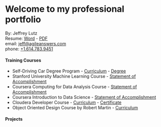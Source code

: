 # Welcome to my professional portfolio
By:  Jeffrey Lutz  
  Resume:  [Word](docs/1-jeffrey_lutz_Resume.doc) - [PDF](1-jeffrey_lutz_Resume.pdf)  
  email: [jeff@agileanswers.com](mailto:jeff.lutz@agileanswers.com)  
  phone: [+1.614.783.9451](tel:1-614-783-9451)

#### Training Courses
  - Self-Driving Car Degree Program - [Curriculum](CarND-README.md) - [Degree]()
  - Stanford University Machine Learning Course - [Statement of Accomplishment](docs/Coursera_Machine_Learning_2017.pdf)
  - Coursera Computing for Data Analysis Course - [Statement of Accomplishment](docs/Coursera_Computing_for_Data_Analysis_2017.pdf)
  - Coursera Introduction to Data Science - [Statement of Accomplishment](docs/Coursera_Intro_Data_Science_2017.pdf)
  - Cloudera Developer Course - [Curriculum](https://university.cloudera.com/instructor-led-training/developer) - [Certificate](docs/2-jeffrey_lutz_hadoop_certification.pdf)
  - Object Oriented Design Course by Robert Martin - [Curriculum](OO_DESIGN_README.md)

#### Projects
